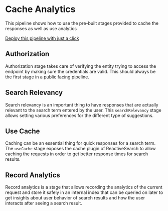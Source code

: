 # Cache Analytics

This pipeline shows how to use the pre-built stages provided to cache the responses as well as use analytics

[Deploy this pipeline with just a click](https://dashboard.reactivesearch.io/deploy?template=https://raw.githubusercontent.com/appbaseio/pipelines-template/master/cache_analytics/pipeline_oneclick.json)

## Authorization

Authorization stage takes care of verifying the entity trying to access the endpoint by making sure the credentials are valid. This should always be the first stage in a public facing pipeline.

## Search Relevancy

Search relevancy is an important thing to have responses that are actually relevant to the search term entered by the user. This `searchRelevancy` stage allows setting various preferences for the different type of suggestions.

## Use Cache

Caching can be an essential thing for quick responses for a search term. The `useCache` stage exposes the cache plugin of ReactiveSearch to allow caching the requests in order to get better response times for search results.

## Record Analytics

Record analytics is a stage that allows recording the analytics of the current request and store it safely in an internal index that can be queried on later to get insights about user behavior of search results and how the user interacts after seeing a search result.